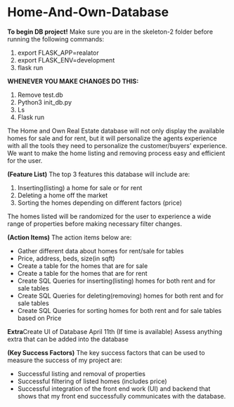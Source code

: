 # Home-And-Own-Database
**To begin DB project!**
Make sure you are in the skeleton-2 folder before running the following commands:
1. export FLASK_APP=realator
2. export FLASK_ENV=development
3. flask run

**WHENEVER YOU MAKE CHANGES DO THIS:**
1. Remove test.db
2. Python3 init_db.py
3. Ls
4. Flask run

 The Home and Own Real Estate database will not only display the available homes for sale and for rent, but it will personalize the agents experience with all the tools they need to personalize the customer/buyers’ experience. We want to make the home listing and removing process easy and efficient for the user. 

**(Feature List)** The top 3 features this database will include are:
1. Inserting(listing) a home for sale or for rent
2. Deleting a home off the market
3. Sorting the homes depending on different factors (price)

The homes listed will be randomized for the user to experience a wide range of properties before making necessary filter changes.  

**(Action Items)** The action items below are:
- Gather different data about homes for rent/sale for tables
- Price, address, beds, size(in sqft)
- Create a table for the homes that are for sale 
- Create a table for the homes that are for rent
- Create SQL Queries for inserting(listing) homes for both rent and for sale tables 
- Create SQL Queries for deleting(removing) homes for both rent and for sale tables 
- Create SQL Queries for sorting homes for both rent and for sale tables based on Price

**Extra**Create UI of Database April 11th (If time is available)
Assess anything extra that can be added into the database 

**(Key Success Factors)** The key success factors that can be used to measure the success of my project are:  
- Successful listing and removal of properties
- Successful filtering of listed homes (includes price)
- Successful integration of the front end work (UI) and backend that shows that my front end successfully communicates with the database.
